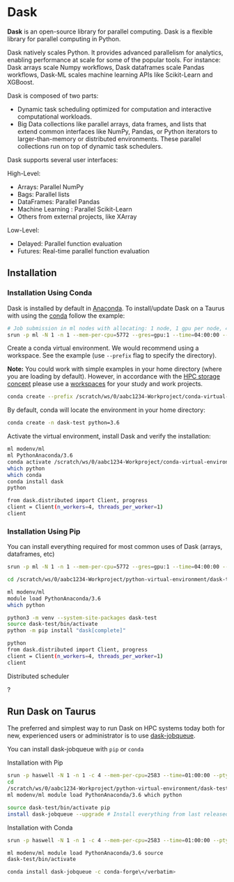 # Dask

**Dask** is an open-source library for parallel computing. Dask is a flexible library for parallel
computing in Python.

Dask natively scales Python. It provides advanced parallelism for analytics, enabling performance at
scale for some of the popular tools. For instance: Dask arrays scale Numpy workflows, Dask
dataframes scale Pandas workflows, Dask-ML scales machine learning APIs like Scikit-Learn and
XGBoost.

Dask is composed of two parts:

- Dynamic task scheduling optimized for computation and interactive
  computational workloads.
- Big Data collections like parallel arrays, data frames, and lists
  that extend common interfaces like NumPy, Pandas, or Python
  iterators to larger-than-memory or distributed environments. These
  parallel collections run on top of dynamic task schedulers.

Dask supports several user interfaces:

High-Level:

- Arrays: Parallel NumPy
- Bags: Parallel lists
- DataFrames: Parallel Pandas
- Machine Learning : Parallel Scikit-Learn
- Others from external projects, like XArray

Low-Level:

- Delayed: Parallel function evaluation
- Futures: Real-time parallel function evaluation

## Installation

### Installation Using Conda

Dask is installed by default in [Anaconda](https://www.anaconda.com/download/). To install/update
Dask on a Taurus with using the [conda](https://www.anaconda.com/download/) follow the example:

```Bash
# Job submission in ml nodes with allocating: 1 node, 1 gpu per node, 4 hours
srun -p ml -N 1 -n 1 --mem-per-cpu=5772 --gres=gpu:1 --time=04:00:00 --pty bash
```

Create a conda virtual environment. We would recommend using a workspace. See the example (use
`--prefix` flag to specify the directory).

**Note:** You could work with simple examples in your home directory (where you are loading by
default). However, in accordance with the
[HPC storage concept](../data_lifecycle/hpc_storage_concept2019.md) please use a
[workspaces](../data_lifecycle/workspaces.md) for your study and work projects.

```Bash
conda create --prefix /scratch/ws/0/aabc1234-Workproject/conda-virtual-environment/dask-test python=3.6
```

By default, conda will locate the environment in your home directory:

```Bash
conda create -n dask-test python=3.6
```

Activate the virtual environment, install Dask and verify the installation:

```Bash
ml modenv/ml
ml PythonAnaconda/3.6
conda activate /scratch/ws/0/aabc1234-Workproject/conda-virtual-environment/dask-test python=3.6
which python
which conda
conda install dask
python

from dask.distributed import Client, progress
client = Client(n_workers=4, threads_per_worker=1)
client
```

### Installation Using Pip

You can install everything required for most common uses of Dask (arrays, dataframes, etc)

```Bash
srun -p ml -N 1 -n 1 --mem-per-cpu=5772 --gres=gpu:1 --time=04:00:00 --pty bash

cd /scratch/ws/0/aabc1234-Workproject/python-virtual-environment/dask-test

ml modenv/ml
module load PythonAnaconda/3.6
which python

python3 -m venv --system-site-packages dask-test
source dask-test/bin/activate
python -m pip install "dask[complete]"

python
from dask.distributed import Client, progress
client = Client(n_workers=4, threads_per_worker=1)
client
```

Distributed scheduler

?

## Run Dask on Taurus

The preferred and simplest way to run Dask on HPC systems today both for new, experienced users or
administrator is to use [dask-jobqueue](https://jobqueue.dask.org/).

You can install dask-jobqueue with `pip` or `conda`

Installation with Pip

```Bash
srun -p haswell -N 1 -n 1 -c 4 --mem-per-cpu=2583 --time=01:00:00 --pty bash
cd
/scratch/ws/0/aabc1234-Workproject/python-virtual-environment/dask-test
ml modenv/ml module load PythonAnaconda/3.6 which python

source dask-test/bin/activate pip
install dask-jobqueue --upgrade # Install everything from last released version
```

Installation with Conda

```Bash
srun -p haswell -N 1 -n 1 -c 4 --mem-per-cpu=2583 --time=01:00:00 --pty bash

ml modenv/ml module load PythonAnaconda/3.6 source
dask-test/bin/activate

conda install dask-jobqueue -c conda-forge\</verbatim>
```
